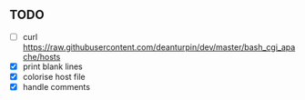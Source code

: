 ## TODO
- [ ] curl https://raw.githubusercontent.com/deanturpin/dev/master/bash_cgi_apache/hosts
- [x] print blank lines
- [x] colorise host file
- [x] handle comments
